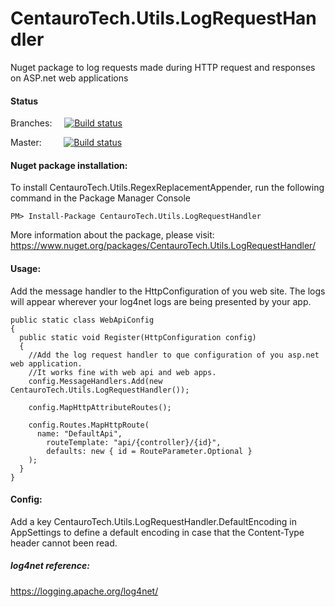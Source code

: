 # CentauroTech.Utils.LogRequestHandler
Nuget package to log requests made during HTTP request and responses on ASP.net web applications

#### Status

Branches: &nbsp;&nbsp;&nbsp; [![Build status](https://ci.appveyor.com/api/projects/status/2t8nit05e6n7sx6p?svg=true)](https://ci.appveyor.com/project/jmtvms/centaurotech-utils-logrequesthandler)

Master: &nbsp;&nbsp;&nbsp;&nbsp;&nbsp;&nbsp;&nbsp; [![Build status](https://ci.appveyor.com/api/projects/status/2t8nit05e6n7sx6p/branch/master?svg=true)](https://ci.appveyor.com/project/jmtvms/centaurotech-utils-logrequesthandler/branch/master)

#### Nuget package installation:
To install CentauroTech.Utils.RegexReplacementAppender, run the following command in the Package Manager Console

	PM> Install-Package CentauroTech.Utils.LogRequestHandler
	
More information about the package, please visit:
https://www.nuget.org/packages/CentauroTech.Utils.LogRequestHandler/

#### Usage:
Add the message handler to the HttpConfiguration of you web site. The logs will appear wherever your log4net logs are being presented by your app.

    public static class WebApiConfig
    {
      public static void Register(HttpConfiguration config)
      {
        //Add the log request handler to que configuration of you asp.net web application.
        //It works fine with web api and web apps.
        config.MessageHandlers.Add(new CentauroTech.Utils.LogRequestHandler());
  
        config.MapHttpAttributeRoutes();
  
        config.Routes.MapHttpRoute(
          name: "DefaultApi",
            routeTemplate: "api/{controller}/{id}",
            defaults: new { id = RouteParameter.Optional }
        );
      }
    }

#### Config:
Add a key CentauroTech.Utils.LogRequestHandler.DefaultEncoding in AppSettings to define a default encoding in case that the Content-Type header cannot been read.
<appSettings>
  <add key="CentauroTech.Utils.LogRequestHandler.DefaultEncoding " value="UTF-8" />
</appSettings>
    
##### log4net reference:
https://logging.apache.org/log4net/
